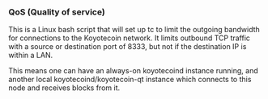 ### QoS (Quality of service) ###

This is a Linux bash script that will set up tc to limit the outgoing bandwidth for connections to the Koyotecoin network. It limits outbound TCP traffic with a source or destination port of 8333, but not if the destination IP is within a LAN.

This means one can have an always-on koyotecoind instance running, and another local koyotecoind/koyotecoin-qt instance which connects to this node and receives blocks from it.
